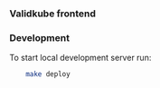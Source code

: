 ### Validkube frontend

### Development

To start local development server run:

```bash
    make deploy
```
